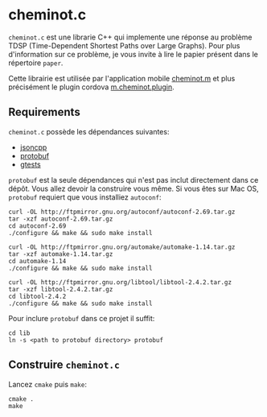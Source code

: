 # cheminot.c

`cheminot.c` est une librarie C++ qui implemente une réponse au problème TDSP (Time-Dependent Shortest Paths over Large Graphs).
Pour plus d'information sur ce problème, je vous invite à lire le papier présent dans le répertoire `paper`.

Cette librairie est utilisée par l'application mobile [cheminot.m](https://github.com/cheminotorg/cheminot.m) et plus précisément le plugin cordova [m.cheminot.plugin](https://github.com/cheminotorg/m.cheminot.plugin).

## Requirements

`cheminot.c` possède les dépendances suivantes:
- [jsoncpp](https://github.com/open-source-parsers/jsoncpp)
- [protobuf](https://github.com/google/protobuf)
- [gtests](https://code.google.com/p/googletest/)

`protobuf` est la seule dépendances qui n'est pas inclut directement dans ce dépôt. Vous allez devoir la construire vous même.
Si vous êtes sur Mac OS, `protobuf` requiert que vous installiez `autoconf`:

```shell
curl -OL http://ftpmirror.gnu.org/autoconf/autoconf-2.69.tar.gz
tar -xzf autoconf-2.69.tar.gz
cd autoconf-2.69
./configure && make && sudo make install

curl -OL http://ftpmirror.gnu.org/automake/automake-1.14.tar.gz
tar -xzf automake-1.14.tar.gz
cd automake-1.14
./configure && make && sudo make install

curl -OL http://ftpmirror.gnu.org/libtool/libtool-2.4.2.tar.gz
tar -xzf libtool-2.4.2.tar.gz
cd libtool-2.4.2
./configure && make && sudo make install
```

Pour inclure `protobuf` dans ce projet il suffit:

```shell
cd lib
ln -s <path to protobuf directory> protobuf
```

## Construire `cheminot.c`

Lancez `cmake` puis `make`:

```shell
cmake .
make
```
